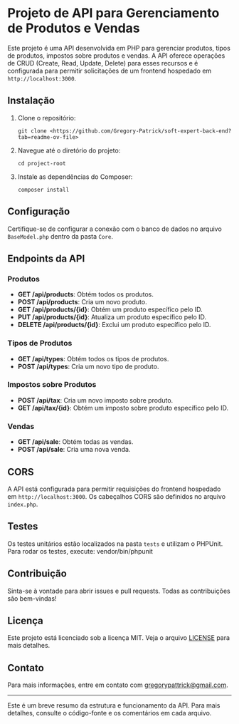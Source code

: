 # Projeto de API para Gerenciamento de Produtos e Vendas

Este projeto é uma API desenvolvida em PHP para gerenciar produtos, tipos de produtos, impostos sobre produtos e vendas. A API oferece operações de CRUD (Create, Read, Update, Delete) para esses recursos e é configurada para permitir solicitações de um frontend hospedado em `http://localhost:3000`.

## Instalação

1. Clone o repositório:
    ```
    git clone <https://github.com/Gregory-Patrick/soft-expert-back-end?tab=readme-ov-file>
    ```
2. Navegue até o diretório do projeto:
    ```
    cd project-root
    ```
3. Instale as dependências do Composer:
    ```
    composer install
    ```

## Configuração

Certifique-se de configurar a conexão com o banco de dados no arquivo `BaseModel.php` dentro da pasta `Core`.

## Endpoints da API

### Produtos

- **GET /api/products**: Obtém todos os produtos.
- **POST /api/products**: Cria um novo produto.
- **GET /api/products/{id}**: Obtém um produto específico pelo ID.
- **PUT /api/products/{id}**: Atualiza um produto específico pelo ID.
- **DELETE /api/products/{id}**: Exclui um produto específico pelo ID.

### Tipos de Produtos

- **GET /api/types**: Obtém todos os tipos de produtos.
- **POST /api/types**: Cria um novo tipo de produto.

### Impostos sobre Produtos

- **POST /api/tax**: Cria um novo imposto sobre produto.
- **GET /api/tax/{id}**: Obtém um imposto sobre produto específico pelo ID.

### Vendas

- **GET /api/sale**: Obtém todas as vendas.
- **POST /api/sale**: Cria uma nova venda.

## CORS

A API está configurada para permitir requisições do frontend hospedado em `http://localhost:3000`. Os cabeçalhos CORS são definidos no arquivo `index.php`.

## Testes

Os testes unitários estão localizados na pasta `tests` e utilizam o PHPUnit. Para rodar os testes, execute:
vendor/bin/phpunit


## Contribuição

Sinta-se à vontade para abrir issues e pull requests. Todas as contribuições são bem-vindas!

## Licença

Este projeto está licenciado sob a licença MIT. Veja o arquivo [LICENSE](LICENSE) para mais detalhes.

## Contato

Para mais informações, entre em contato com [gregorypattrick@gmail.com](mailto:gregorypattrick@gmail.com).

---

Este é um breve resumo da estrutura e funcionamento da API. Para mais detalhes, consulte o código-fonte e os comentários em cada arquivo.